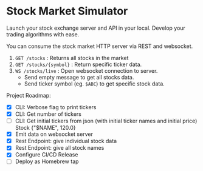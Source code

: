 # Stock Market Simulator

Launch your stock exchange server and API in your local. Develop your trading algorithms with ease.

You can consume the stock market HTTP server via REST and websocket.

1. `GET /stocks` : Returns all stocks in the market
2. `GET /stocks/{symbol}` : Return specific ticker data.
3. `WS /stocks/live` : Open websocket connection to server.
   - Send empty message to get all stocks data.
   - Send ticker symbol (eg. `$ABC`) to get specific stock data.

Project Roadmap:

- [x] CLI: Verbose flag to print tickers
- [x] CLI: Get number of tickers
- [ ] CLI: Get initial tickers from json (with initial ticker names and initial price) Stock {"$NAME", 120.0}
- [x] Emit data on websocket server
- [x] Rest Endpoint: give individual stock data
- [x] Rest Endpoint: give all stock names
- [x] Configure CI/CD Release
- [ ] Deploy as Homebrew tap

